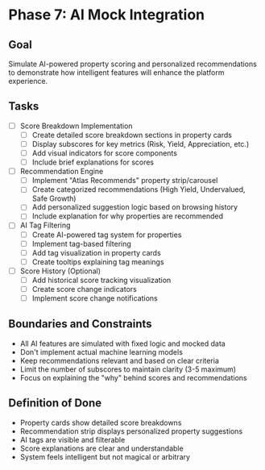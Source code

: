 # Phase 7: AI Mock Integration

## Goal
Simulate AI-powered property scoring and personalized recommendations to demonstrate how intelligent features will enhance the platform experience.

## Tasks
- [ ] Score Breakdown Implementation
  - [ ] Create detailed score breakdown sections in property cards
  - [ ] Display subscores for key metrics (Risk, Yield, Appreciation, etc.)
  - [ ] Add visual indicators for score components
  - [ ] Include brief explanations for scores

- [ ] Recommendation Engine
  - [ ] Implement "Atlas Recommends" property strip/carousel
  - [ ] Create categorized recommendations (High Yield, Undervalued, Safe Growth)
  - [ ] Add personalized suggestion logic based on browsing history
  - [ ] Include explanation for why properties are recommended

- [ ] AI Tag Filtering
  - [ ] Create AI-powered tag system for properties
  - [ ] Implement tag-based filtering
  - [ ] Add tag visualization in property cards
  - [ ] Create tooltips explaining tag meanings

- [ ] Score History (Optional)
  - [ ] Add historical score tracking visualization
  - [ ] Create score change indicators
  - [ ] Implement score change notifications

## Boundaries and Constraints
- All AI features are simulated with fixed logic and mocked data
- Don't implement actual machine learning models
- Keep recommendations relevant and based on clear criteria
- Limit the number of subscores to maintain clarity (3-5 maximum)
- Focus on explaining the "why" behind scores and recommendations

## Definition of Done
- Property cards show detailed score breakdowns
- Recommendation strip displays personalized property suggestions
- AI tags are visible and filterable
- Score explanations are clear and understandable
- System feels intelligent but not magical or arbitrary 